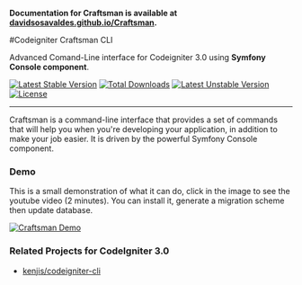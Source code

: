 **Documentation for Craftsman is available at [davidsosavaldes.github.io/Craftsman](http://davidsosavaldes.github.io/Craftsman).**

#Codeigniter Craftsman CLI

Advanced Comand-Line interface for Codeigniter 3.0 using **Symfony Console component**.

[![Latest Stable Version](https://poser.pugx.org/dsv/craftsman/v/stable)](https://packagist.org/packages/dsv/craftsman) [![Total Downloads](https://poser.pugx.org/dsv/craftsman/downloads)](https://packagist.org/packages/dsv/craftsman) [![Latest Unstable Version](https://poser.pugx.org/dsv/craftsman/v/unstable)](https://packagist.org/packages/dsv/craftsman) [![License](https://poser.pugx.org/dsv/craftsman/license)](https://packagist.org/packages/dsv/craftsman)

----

Craftsman is a command-line interface that provides a set of commands that will help you when you're developing your application, in addition to make your job easier. It is driven by the powerful Symfony Console component.

### Demo

This is a small demonstration of what it can do, click in the image to see the youtube video (2 minutes). You can install it, generate a migration scheme then update database.

[![Craftsman Demo](http://img.youtube.com/vi/JA51oVUoWRc/0.jpg)](https://www.youtube.com/watch?v=JA51oVUoWRc)

### Related Projects for CodeIgniter 3.0

* [kenjis/codeigniter-cli](https://github.com/kenjis/codeigniter-cli)
